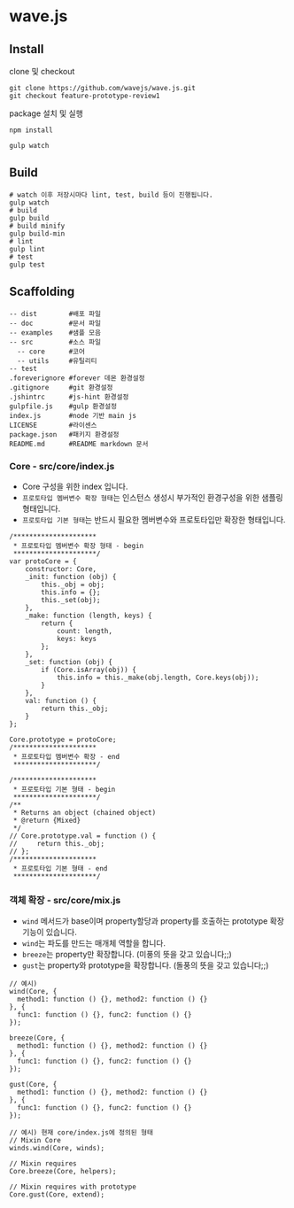 # wave.js

## Install

clone 및 checkout
```
git clone https://github.com/wavejs/wave.js.git
git checkout feature-prototype-review1
```

package 설치 및 실행
```
npm install

gulp watch
```

## Build

```
# watch 이후 저장시마다 lint, test, build 등이 진행됩니다.
gulp watch
# build
gulp build
# build minify
gulp build-min
# lint
gulp lint
# test
gulp test
```

## Scaffolding

```
-- dist        #배포 파일
-- doc         #문서 파일
-- examples    #샘플 모음
-- src         #소스 파일
  -- core      #코어
  -- utils     #유틸리티
-- test
.foreverignore #forever 데몬 환경설정
.gitignore     #git 환경설정
.jshintrc      #js-hint 환경설정
gulpfile.js    #gulp 환경설정
index.js       #node 기반 main js
LICENSE        #라이센스
package.json   #패키지 환경설정
README.md      #README markdown 문서
```

### Core - src/core/index.js
* Core 구성을 위한 index 입니다.
* `프로토타입 멤버변수 확장 형태`는 인스턴스 생성시 부가적인 환경구성을 위한 샘플링 형태입니다.
* `프로토타입 기본 형태`는 반드시 필요한 멤버변수와 프로토타입만 확장한 형태입니다.
```
/*********************
 * 프로토타입 멤버변수 확장 형태 - begin
 *********************/
var protoCore = {
    constructor: Core,
    _init: function (obj) {
        this._obj = obj;
        this.info = {};
        this._set(obj);
    },
    _make: function (length, keys) {
        return {
            count: length,
            keys: keys
        };
    },
    _set: function (obj) {
        if (Core.isArray(obj)) {
            this.info = this._make(obj.length, Core.keys(obj));
        }
    },
    val: function () {
        return this._obj;
    }
};

Core.prototype = protoCore;
/*********************
 * 프로토타입 멤버변수 확장 - end
 *********************/
```

```
/*********************
 * 프로토타입 기본 형태 - begin
 *********************/
/**
 * Returns an object (chained object)
 * @return {Mixed}
 */
// Core.prototype.val = function () {
//     return this._obj;
// };
/*********************
 * 프로토타입 기본 형태 - end
 *********************/
```

### 객체 확장 - src/core/mix.js
* `wind` 메서드가 base이며 property할당과 property를 호출하는 prototype 확장기능이 있습니다.
* `wind`는 파도를 만드는 매개체 역할을 합니다.
* `breeze`는 property만 확장합니다. (미풍의 뜻을 갖고 있습니다;;)
* `gust`는 property와 prototype을 확장합니다. (돌풍의 뜻을 갖고 있습니다;;)
```
// 예시)
wind(Core, {
  method1: function () {}, method2: function () {}
}, {
  func1: function () {}, func2: function () {}
});

breeze(Core, {
  method1: function () {}, method2: function () {}
}, {
  func1: function () {}, func2: function () {}
});

gust(Core, {
  method1: function () {}, method2: function () {}
}, {
  func1: function () {}, func2: function () {}
});

// 예시) 현재 core/index.js에 정의된 형태
// Mixin Core
winds.wind(Core, winds);

// Mixin requires
Core.breeze(Core, helpers);

// Mixin requires with prototype
Core.gust(Core, extend);
```
